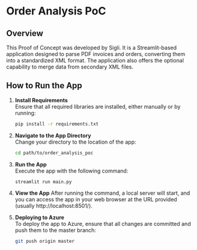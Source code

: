 # Order Analysis PoC

## Overview

This Proof of Concept was developed by Sigli. It is a Streamlit-based application designed to parse PDF invoices and orders, converting them into a standardized XML format. The application also offers the optional capability to merge data from secondary XML files.
## How to Run the App

1. **Install Requirements**  
   Ensure that all required libraries are installed, either manually or by running:
   ```bash
   pip install -r requirements.txt

2. **Navigate to the App Directory**  
   Change your directory to the location of the app:
   ```bash
   cd path/to/order_analysis_poc

3. **Run the App**  
   Execute the app with the following command:
   ```bash
   streamlit run main.py

4. **View the App**
   After running the command, a local server will start, and you can access the app in your web browser at the URL provided (usually http://localhost:8501/).

5. **Deploying to Azure**  
   To deploy the app to Azure, ensure that all changes are committed and push them to the master branch:
   ```bash
   git push origin master

